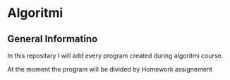 # Algoritmi
## General Informatino
  
In this repositary I will add every program created during algoritmi course.

At the moment the program will be divided by Homework assignement


